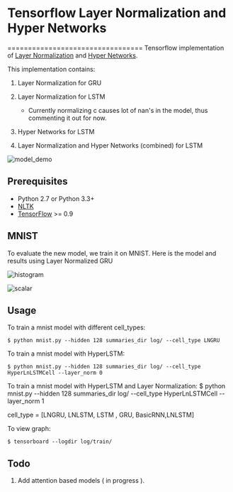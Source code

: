 # Tensorflow Layer Normalization and Hyper Networks
=================================
Tensorflow implementation of [Layer Normalization](https://arxiv.org/abs/1607.06450) and [Hyper Networks](https://arxiv.org/pdf/1609.09106v1.pdf).

This implementation contains:

1. Layer Normalization for GRU
    
2. Layer Normalization for LSTM
	- Currently normalizing c causes lot of nan's in the model, thus commenting it out for now.

3. Hyper Networks for LSTM

4. Layer Normalization and Hyper Networks (combined) for LSTM

![model_demo](./assets/model_gru1.png)




Prerequisites
-------------

- Python 2.7 or Python 3.3+
- [NLTK](http://www.nltk.org/)
- [TensorFlow](https://www.tensorflow.org/) >= 0.9

MNIST
-----
To evaluate the new model, we train it on MNIST. Here is the model and results using Layer Normalized GRU

![histogram](./assets/model_gru3.png)


![scalar](./assets/model_gru4.png)


Usage
-----

To train a mnist model with different cell_types:

    $ python mnist.py --hidden 128 summaries_dir log/ --cell_type LNGRU

To train a mnist model with HyperLSTM:

    $ python mnist.py --hidden 128 summaries_dir log/ --cell_type HyperLnLSTMCell --layer_norm 0

To train a mnist model with HyperLSTM and Layer Normalization:
    $ python mnist.py --hidden 128 summaries_dir log/ --cell_type HyperLnLSTMCell --layer_norm 1


    
 cell_type = [LNGRU, LNLSTM, LSTM , GRU, BasicRNN,LNLSTM]
    

To view graph:

    $ tensorboard --logdir log/train/

Todo
-----
1. Add attention based models ( in progress ). 

